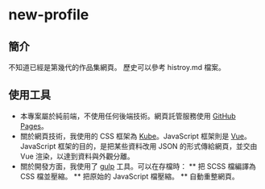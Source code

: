 # new-profile
## 簡介
不知道已經是第幾代的作品集網頁。
歷史可以參考 histroy.md 檔案。

## 使用工具
* 本專案屬於純前端，不使用任何後端技術。網頁託管服務使用 [GitHub Pages]。
* 關於網頁技術，我使用的 CSS 框架為 [Kube]。JavaScript 框架則是 [Vue]。JavaScript 框架的目的，是把某些資料改用 JSON 的形式傳給網頁，並交由 Vue 渲染，以達到資料與外觀分離。
* 關於開發方面，我使用了 [gulp] 工具。可以在存檔時：
** 把 SCSS 檔編譯為 CSS 檔並壓縮。
** 把原始的 JavaScript 檔壓縮。
** 自動重整網頁。

[GitHub Pages]:https://pages.github.com/
[Kube]:https://imperavi.com/kube/
[Vue]:https://vuejs.org/
[gulp]:http://gulpjs.com/
